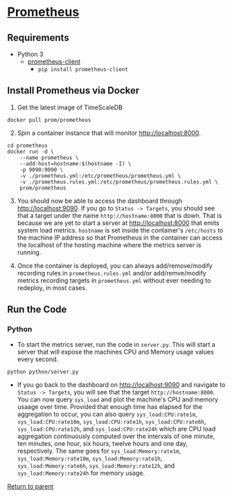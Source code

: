 # [Prometheus](https://prometheus.io)
## Requirements
- Python 3
	- [prometheus-client](https://pypi.org/project/prometheus-client)
        - `pip install prometheus-client`

## Install Prometheus via Docker
1. Get the latest image of TimeScaleDB
```
docker pull prom/prometheus
```

2. Spin a container instance that will monitor [http://localhost:8000](http://localhost:8000).
```
cd prometheus
docker run -d \
    --name prometheus \
    --add-host=hostname:$(hostname -I) \
    -p 9090:9090 \
    -v ./prometheus.yml:/etc/prometheus/prometheus.yml \
    -v ./prometheus.rules.yml:/etc/prometheus/prometheus.rules.yml \
    prom/prometheus
```

3. You should now be able to access the dashboard through [http://localhost:9090](http://localhost:9090). If you go to `Status -> Targets`, you should see that a target under the name `http://hostname:8000` that is down. That is because we are yet to start a server at [http://localhost:8000](http://localhost:8000) that emits system load metrics. `hostname` is set inside the container's `/etc/hosts` to the machine IP address so that Prometheus in the container can access the localhost of the hosting machine where the metrics server is running.

4. Once the container is deployed, you can always add/remove/modify recording rules in `prometheus.rules.yml` and/or add/remve/modify metrics recording targets in `prometheus.yml` without ever needing to redeploy, in most cases.

## Run the Code
### Python
- To start the metrics server, run the code in `server.py`. This will start a server that will expose the machines CPU and Memory usage values every second.
```bash
python python/server.py 
```

- If you go back to the dashboard on [http://localhost:9090](http://localhost:9090) and navigate to `Status -> Targets`, you will see that the target  `http://hostname:8000`. You can now query `sys_load` and plot the machine's CPU and memory usaage over time. Provided that enough time has elapsed for the aggregation to occur, you can also query `sys_load:CPU:rate1m`, `sys_load:CPU:rate10m`, `sys_load:CPU:rate1h`, `sys_load:CPU:rate6h`, `sys_load:CPU:rate12h`, and `sys_load:CPU:rate24h` which are CPU load aggregation continuously computed over the intervals of one minute, ten minutes, one hour, six hours, twelve hours and one day, respectively. The same goes for `sys_load:Memory:rate1m`, `sys_load:Memory:rate10m`, `sys_load:Memory:rate1h`, `sys_load:Memory:rate6h`, `sys_load:Memory:rate12h`, and `sys_load:Memory:rate24h` for memory usage.

[Return to parent](../README.md)